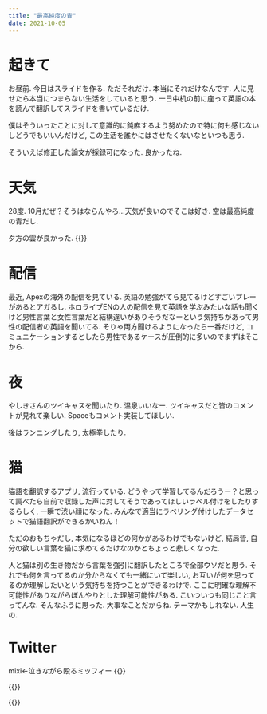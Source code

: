 ```yaml
---
title: "最高純度の青"
date: 2021-10-05
---
```


# 起きて
お昼前. 今日はスライドを作る. ただそれだけ. 本当にそれだけなんです. 人に見せたら本当につまらない生活をしていると思う. 一日中机の前に座って英語の本を読んで翻訳してスライドを書いているだけ.

僕はそういったことに対して意識的に鈍麻するよう努めたので特に何も感じないしどうでもいいんだけど, この生活を誰かにはさせたくないなといつも思う.

そういえば修正した論文が採録可になった. 良かったね.
# 天気
28度. 10月だぜ？そうはならんやろ...天気が良いのでそこは好き. 空は最高純度の青だし.

夕方の雲が良かった.
{{<tweet user="dango_bot" id="1445319259635150850">}}
# 配信
最近, Apexの海外の配信を見ている. 英語の勉強がてら見てるけどすごいプレーがあるとアガるし. ホロライブENの人の配信を見て英語を学ぶみたいな話も聞くけど男性言葉と女性言葉だと結構違いがありそうだなーという気持ちがあって男性の配信者の英語を聞いてる. そりゃ両方聞けるようになったら一番だけど, コミュニケーションするとしたら男性であるケースが圧倒的に多いのでまずはそこから. 

# 夜
やしきさんのツイキャスを聞いたり. 温泉いいなー. ツイキャスだと皆のコメントが見れて楽しい. Spaceもコメント実装してほしい.

後はランニングしたり, 太極拳したり.
# 猫
猫語を翻訳するアプリ, 流行っている.
どうやって学習してるんだろうー？と思って調べたら自前で収録した声に対してそうであってほしいラベル付けをしたりするらしく, 一瞬で渋い顔になった. みんなで適当にラベリング付けしたデータセットで猫語翻訳ができるかいねん！

ただのおもちゃだし, 本気になるほどの何かがあるわけでもないけど, 結局皆, 自分の欲しい言葉を猫に求めてるだけなのかとちょっと悲しくなった.

人と猫は別の生き物だから言葉を強引に翻訳したところで全部ウソだと思う. それでも何を言ってるのか分からなくても一緒にいて楽しい, お互いが何を思ってるのか理解したいという気持ちを持つことができるわけで. ここに明確な理解不可能性がありながらぼんやりとした理解可能性がある. こいついつも同じこと言ってんな. そんなふうに思った. 大事なことだからね. テーマかもしれない. 人生の.

# Twitter
mixi←泣きながら殴るミッフィー
{{<tweet user="dango_bot" id="1445349917724053511">}}

{{<tweet user="dango_bot" id="1445358106712571909">}}

{{<tweet user="dango_bot" id="1444236678617448450">}}